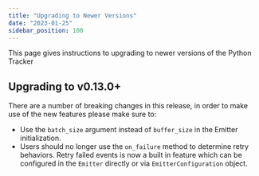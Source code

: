 ```yaml
---
title: "Upgrading to Newer Versions"
date: "2023-01-25"
sidebar_position: 100
---
```


This page gives instructions to upgrading to newer versions of the Python Tracker

## Upgrading to v0.13.0+
There are a number of breaking changes in this release, in order to make use of the new features please make sure to:

- Use the `batch_size` argument instead of `buffer_size` in the Emitter initialization.
- Users should no longer use the `on_failure` method to determine retry behaviors. Retry failed events is now a built in feature which can be configured in the `Emitter` directly or via `EmitterConfiguration` object.
